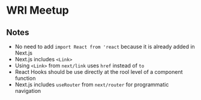 # WRI Meetup

## Notes
- No need to add `import React from 'react` because it is already added in Next.js
- Next.js includes `<Link>`
- Using `<Link>` from `next/link` uses `href` instead of `to`
- React Hooks should be use directly at the rool level of a component function
- Next.js includes `useRouter` from `next/router` for programmatic navigation
